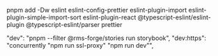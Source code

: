 pnpm add -Dw eslint eslint-config-prettier eslint-plugin-import 
eslint-plugin-simple-import-sort eslint-plugin-react @typescript-eslint/eslint-plugin @typescript-eslint/parser prettier           


"dev": "pnpm --filter @rms-forge/stories run storybook",
"dev:https": "concurrently \"npm run ssl-proxy\" \"npm run dev\"",